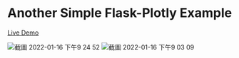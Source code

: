 # Another Simple Flask-Plotly Example
[Live Demo](https://flask-example-reservoir-data.herokuapp.com/)

![截圖 2022-01-16 下午9 24 52](https://user-images.githubusercontent.com/30755520/149661874-db8ce116-fa02-46c3-9514-9e8e415fa9be.png)
![截圖 2022-01-16 下午9 03 09](https://user-images.githubusercontent.com/30755520/149661869-f40cc4e9-bfcd-48cc-be21-dc7457412974.png)
